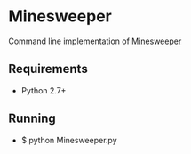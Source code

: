 Minesweeper
===========
Command line implementation of [Minesweeper](https://en.wikipedia.org/wiki/Microsoft_Minesweeper)

Requirements
------------
* Python 2.7+

Running
-------
* $ python Minesweeper.py

